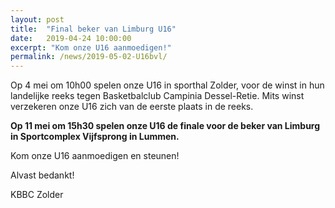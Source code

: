 ```yaml
---
layout: post
title:  "Final beker van Limburg U16"
date:   2019-04-24 10:00:00
excerpt: "Kom onze U16 aanmoedigen!"
permalink: /news/2019-05-02-U16bvl/
---
```


Op 4 mei om 10h00 spelen onze U16 in sporthal Zolder, voor de winst in hun landelijke reeks tegen Basketbalclub Campinia Dessel-Retie. Mits winst verzekeren onze U16 zich van de eerste plaats in de reeks.

**Op 11 mei om 15h30 spelen onze U16 de finale voor de beker van Limburg in Sportcomplex Vijfsprong in Lummen.**

Kom onze U16 aanmoedigen en steunen! 

Alvast bedankt!

KBBC Zolder
